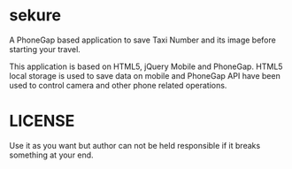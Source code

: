 sekure
======

A PhoneGap based application to save Taxi Number and its image before starting your travel.

This application is based on HTML5, jQuery Mobile and PhoneGap. HTML5 local storage is used to save data on mobile and PhoneGap API have been used to control camera and other phone related operations.


LICENSE
=======

Use it as you want but author can not be held responsible if it breaks something at your end.
